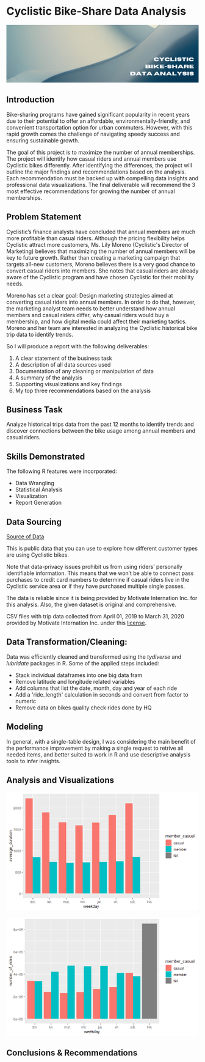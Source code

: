 # Cyclistic Bike-Share Data Analysis

![](banner.png)

## Introduction
Bike-sharing programs have gained significant popularity in recent years due to their potential to offer an affordable, environmentally-friendly, and convenient transportation option for urban commuters. However, with this rapid growth comes the challenge of navigating speedy success and ensuring sustainable growth.

The goal of this project is to maximize the number of annual memberships. The project will identify how casual riders and annual members use Cyclistic bikes differently. After identifying the differences, the project will outline the major findings and recommendations based on the analysis. Each recommendation must be backed up with compelling data insights and professional data visualizations. The final deliverable will recommend the 3 most effective recommendations for growing the number of annual memberships. 

## Problem Statement

Cyclistic’s finance analysts have concluded that annual members are much more profitable than casual riders. Although the
pricing flexibility helps Cyclistic attract more customers, Ms. Lily Moreno (Cyclistic's Director of Marketing) believes that maximizing the number of annual members will
be key to future growth. Rather than creating a marketing campaign that targets all-new customers, Moreno believes there is a
very good chance to convert casual riders into members. She notes that casual riders are already aware of the Cyclistic
program and have chosen Cyclistic for their mobility needs.

Moreno has set a clear goal: Design marketing strategies aimed at converting casual riders into annual members. In order to
do that, however, the marketing analyst team needs to better understand how annual members and casual riders differ, why
casual riders would buy a membership, and how digital media could affect their marketing tactics. Moreno and her team are
interested in analyzing the Cyclistic historical bike trip data to identify trends.

So I will produce a report with the following deliverables:
1. A clear statement of the business task
2. A description of all data sources used
3. Documentation of any cleaning or manipulation of data
4. A summary of the analysis
5. Supporting visualizations and key findings
6. My top three recommendations based on the analysis

## Business Task
Analyze historical trips data from the past 12 months to identify trends and discover connections between the bike usage among annual members and casual riders.


## Skills Demonstrated
The following R features were incorporated:
- Data Wrangling
- Statistical Analysis
- Visualization
- Report Generation

## Data Sourcing
[Source of Data](https://divvy-tripdata.s3.amazonaws.com/index.html)

This is public data that you can use to explore how different customer types are using Cyclistic bikes. 

Note that data-privacy issues prohibit us from using riders’ personally identifiable information. This means that we won’t be able to connect pass purchases to credit card numbers to determine if casual riders live in the Cyclistic service area or if they have purchased multiple single passes.

The data is reliable since it is being provided by Motivate Internation Inc. for this analysis. Also, the given dataset is original and comprehensive.

CSV files with trip data collected from April 01, 2019 to March 31, 2020 provided by Motivate Internation Inc. under this [license](https://ride.divvybikes.com/data-license-agreement).

## Data Transformation/Cleaning:
Data was efficiently cleaned and transformed using the *tydiverse* and *lubridate* packages in R.
Some of the applied steps included:

- Stack individual dataframes into one big data fram
- Remove latitude and longitude related variables
- Add columns that list the date, month, day and year of each ride
- Add a 'ride_length' calculation in seconds and convert from factor to numeric
- Remove data on bikes quality check rides done by HQ

## Modeling
In general, with a single-table design, I was considering the main benefit of the performance improvement by making a single request to retrive all needed items, and better suited to work in R and use descriptive analysis tools to infer insights.

## Analysis and Visualizations
![](average_duration.png)

![](number_of_rides.png)
 
## Conclusions & Recommendations
